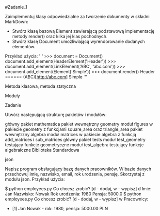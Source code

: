 #Zadanie_1

Zaimplementuj klasy odpowiedzialne za tworzenie dokumenty w składni MarkDown:
* Stwórz klasę bazową Element zawierającą podstawową implementację metody render() oraz kilka jej klas pochodnych.
* Stwórz klasę Document umożliwiającą wyrendorowanie dodanych elementów.

Przykład użycia:
'''
    >>> document = Document() document.add_element(HeaderElement('Header'))
    >>> document.add_element(LinkElement('ABC', 'abc.com'))
    >>> document.add_element(Element('Simple'))
    >>> document.render()
    Header
    ======
    (ABC)[http://abc.com]
    Simple
'''

Metoda klasowa, metoda statyczna

Moduły

Zadanie

Utwórz następującą strukturę pakietów i modułów:

główny pakiet mathematica
pakiet wewnętrzny geometry
moduł figures w pakiecie geometry z funkcjami square_area oraz triangle_area
pakiet wewnętrzny algebra
moduł matrices w pakiecie algebra z funkcją add_matrices i sub_matrices
główny pakiet tests
moduł test_geometry testujący funkcje geometryczne
moduł test_algebra testujący funkcje algebraiczne
Biblioteka Standardowa

json

Napisz program obsługujący bazę danych pracowników. W bazie danych przechowuj imię, nazwisko, email, rok urodzenia, pensję. Skorzystaj z modułu json. Przykład użycia:

$ python employees.py
Co chcesz zrobić? [d - dodaj, w - wypisz] d
Imie: Jan
Nazwisko: Nowak
Rok urodzenia: 1980
Pensja: 5000.0
$ python employees.py
Co chcesz zrobić? [d - dodaj, w - wypisz] w
Pracownicy:
- [1] Jan Nowak - rok: 1980, pensja: 5000.00 PLN